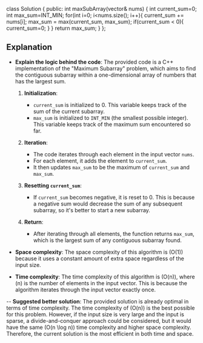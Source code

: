 class Solution {
public:
    int maxSubArray(vector<int>& nums) {
        int current_sum=0;
        int max_sum=INT_MIN;
        for(int i=0; i<nums.size(); i++){
            current_sum += nums[i];
            max_sum = max(current_sum, max_sum);
            if(current_sum < 0){
                current_sum=0;
            }
        }
        return max_sum;
    }
};

## Explanation ##

- **Explain the logic behind the code**:
  The provided code is a C++ implementation of the "Maximum Subarray" problem, which aims to find the contiguous subarray within a one-dimensional array of numbers that has the largest sum.

  1. **Initialization**:
     - `current_sum` is initialized to 0. This variable keeps track of the sum of the current subarray.
     - `max_sum` is initialized to `INT_MIN` (the smallest possible integer). This variable keeps track of the maximum sum encountered so far.

  2. **Iteration**:
     - The code iterates through each element in the input vector `nums`.
     - For each element, it adds the element to `current_sum`.
     - It then updates `max_sum` to be the maximum of `current_sum` and `max_sum`.

  3. **Resetting `current_sum`**:
     - If `current_sum` becomes negative, it is reset to 0. This is because a negative sum would decrease the sum of any subsequent subarray, so it's better to start a new subarray.
 
  4. **Return**:
     - After iterating through all elements, the function returns `max_sum`, which is the largest sum of any contiguous subarray found.

- **Space complexity**:
  The space complexity of this algorithm is \(O(1)\) because it uses a constant amount of extra space regardless of the input size.

- **Time complexity**:
  The time complexity of this algorithm is \(O(n)\), where \(n\) is the number of elements in the input vector. This is because the algorithm iterates through the input vector exactly once.

-- **Suggested better solution**:
  The provided solution is already optimal in terms of time complexity. The time complexity of \(O(n)\) is the best possible for this problem. However, if the input size is very large and the input is sparse, a divide-and-conquer approach could be considered, but it would have the same \(O(n \log n)\) time complexity and higher space complexity. Therefore, the current solution is the most efficient in both time and space.

